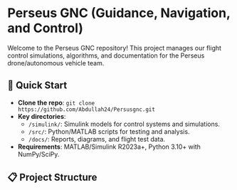 # Perseus GNC (Guidance, Navigation, and Control)

Welcome to the Perseus GNC repository! This project manages our flight control simulations, algorithms, and documentation for the Perseus drone/autonomous vehicle team.

## 🚀 Quick Start
- **Clone the repo**: `git clone https://github.com/Abdullah24/Persusgnc.git`
- **Key directories**:
  - `/simulink/`: Simulink models for control systems and simulations.
  - `/src/`: Python/MATLAB scripts for testing and analysis.
  - `/docs/`: Reports, diagrams, and flight test data.
- **Requirements**: MATLAB/Simulink R2023a+, Python 3.10+ with NumPy/SciPy.

## 📋 Project Structure
